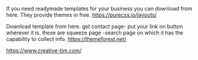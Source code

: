 

If you need readymade templates for your business you can download from here. They provide themes in free.
https://purecss.io/layouts/

Download template from here. get contact page- put your link on button wherever it is. these are squeeze page -search page on which it has the capability to collect info.
https://themeforest.net/



https://www.creative-tim.com/